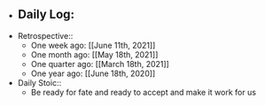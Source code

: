 - Daily Log:
    -
- Retrospective::
    - One week ago: [[June 11th, 2021]]
    - One month ago: [[May 18th, 2021]]
    - One quarter ago: [[March 18th, 2021]]
    - One year ago: [[June 18th, 2020]]
- Daily Stoic::
    - Be ready for fate and ready to accept and make it work for us
